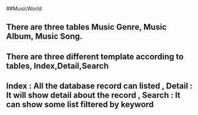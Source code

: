 ##MusicWorld

## There are three tables Music Genre, Music Album, Music Song.

## There are three different template according to tables, Index,Detail,Search

## Index : All the database record can listed , Detail : It will show detail about the record , Search : It can show some list filtered by keyword
